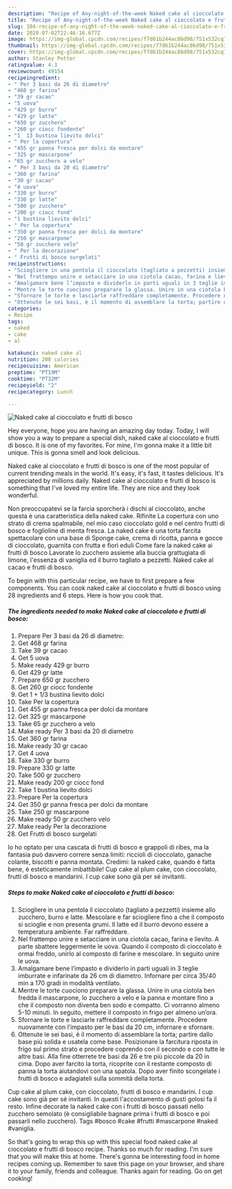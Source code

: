 ```yaml
---
description: "Recipe of Any-night-of-the-week Naked cake al cioccolato e frutti di bosco"
title: "Recipe of Any-night-of-the-week Naked cake al cioccolato e frutti di bosco"
slug: 384-recipe-of-any-night-of-the-week-naked-cake-al-cioccolato-e-frutti-di-bosco
date: 2020-07-02T22:46:16.677Z
image: https://img-global.cpcdn.com/recipes/f7d61b244ac86d98/751x532cq70/naked-cake-al-cioccolato-e-frutti-di-bosco-recipe-main-photo.jpg
thumbnail: https://img-global.cpcdn.com/recipes/f7d61b244ac86d98/751x532cq70/naked-cake-al-cioccolato-e-frutti-di-bosco-recipe-main-photo.jpg
cover: https://img-global.cpcdn.com/recipes/f7d61b244ac86d98/751x532cq70/naked-cake-al-cioccolato-e-frutti-di-bosco-recipe-main-photo.jpg
author: Stanley Potter
ratingvalue: 4.3
reviewcount: 49154
recipeingredient:
- " Per 3 basi da 26 di diametro"
- "468 gr farina"
- "39 gr cacao"
- "5 uova"
- "429 gr burro"
- "429 gr latte"
- "650 gr zucchero"
- "260 gr ciocc fondente"
- "1  13 bustina lievito dolci"
- " Per la copertura"
- "455 gr panna fresca per dolci da montare"
- "325 gr mascarpone"
- "65 gr zucchero a velo"
- " Per 3 basi da 20 di diametro"
- "360 gr farina"
- "30 gr cacao"
- "4 uova"
- "330 gr burro"
- "330 gr latte"
- "500 gr zucchero"
- "200 gr ciocc fond"
- "1 bustina lievito dolci"
- " Per la copertura"
- "350 gr panna fresca per dolci da montare"
- "250 gr mascarpone"
- "50 gr zucchero velo"
- " Per la decorazione"
- " Frutti di bosco surgelati"
recipeinstructions:
- "Sciogliere in una pentola il cioccolato (tagliato a pezzetti) insieme allo zucchero, burro e latte. Mescolare e far sciogliere fino a che il composto si scioglie e non presenta grumi. Il latte ed il burro devono essere a temperatura ambiente. Far raffreddare."
- "Nel frattempo unire e setacciare in una ciotola cacao, farina e lievito. A parte sbattere leggermente le uova. Quando il composto di cioccolato è ormai freddo, unirlo al composto di farine e mescolare. In seguito unire le uova."
- "Amalgamare bene l’impasto e dividerlo in parti uguali in 3 teglie imburrate e infarinate da 26 cm di diametro. Infornare per circa 35/40 min a 170 gradi in modalità ventilato."
- "Mentre le torte cuociono preparare la glassa. Unire in una ciotola ben fredda il mascarpone, lo zucchero a velo e la panna e montare fino a che il composto non diventa ben sodo e compatto. Ci vorranno almeno 5-10 minuti. In seguito, mettere il composto in frigo per almeno un’ora."
- "Sfornare le torte e lasciarle raffreddare completamente. Procedere nuovamente con l’impasto per le basi da 20 cm, infornare e sfornare."
- "Ottenute le sei basi, è il momento di assemblare la torta; partire dallo base più solida e usatela come base. Posizionare la farcitura riposta in frigo sul primo strato e procedere coprendo con il secondo e con tutte le altre basi. Alla fine otterrete tre basi da 26 e tre più piccole da 20 in cima. Dopo aver farcito la torta, ricoprite con il restante composto di panna la torta aiutandovi con una spatola. Dopo aver finito scongelate i frutti di bosco e adagiateli sulla sommità della torta."
categories:
- Recipe
tags:
- naked
- cake
- al

katakunci: naked cake al 
nutrition: 208 calories
recipecuisine: American
preptime: "PT19M"
cooktime: "PT32M"
recipeyield: "2"
recipecategory: Lunch

---
```



![Naked cake al cioccolato e frutti di bosco](https://img-global.cpcdn.com/recipes/f7d61b244ac86d98/751x532cq70/naked-cake-al-cioccolato-e-frutti-di-bosco-recipe-main-photo.jpg)

Hey everyone, hope you are having an amazing day today. Today, I will show you a way to prepare a special dish, naked cake al cioccolato e frutti di bosco. It is one of my favorites. For mine, I'm gonna make it a little bit unique. This is gonna smell and look delicious.

Naked cake al cioccolato e frutti di bosco is one of the most popular of current trending meals in the world. It's easy, it's fast, it tastes delicious. It's appreciated by millions daily. Naked cake al cioccolato e frutti di bosco is something that I've loved my entire life. They are nice and they look wonderful.

Non preoccupatevi se la farcia sporcherà i dischi al cioccolato, anche questa è una caratteristica della naked cake. Rifinite La copertura con uno strato di crema spalmabile, nel mio caso cioccolato gold e nel centro frutti di bosco e foglioline di menta fresca. La naked cake è una torta farcita spettacolare con una base di Sponge cake, crema di ricotta, panna e gocce di cioccolato, guarnita con frutta e fiori eduli Come fare la naked cake ai frutti di bosco Lavorate lo zucchero assieme alla buccia grattugiata di limone, l&#39;essenza di vaniglia ed il burro tagliato a pezzetti. Naked cake al cacao e frutti di bosco.


To begin with this particular recipe, we have to first prepare a few components. You can cook naked cake al cioccolato e frutti di bosco using 28 ingredients and 6 steps. Here is how you cook that.

<!--inarticleads1-->

##### The ingredients needed to make Naked cake al cioccolato e frutti di bosco:

1. Prepare  Per 3 basi da 26 di diametro:
1. Get 468 gr farina
1. Take 39 gr cacao
1. Get 5 uova
1. Make ready 429 gr burro
1. Get 429 gr latte
1. Prepare 650 gr zucchero
1. Get 260 gr ciocc fondente
1. Get 1 + 1/3 bustina lievito dolci
1. Take  Per la copertura
1. Get 455 gr panna fresca per dolci da montare
1. Get 325 gr mascarpone
1. Take 65 gr zucchero a velo
1. Make ready  Per 3 basi da 20 di diametro
1. Get 360 gr farina
1. Make ready 30 gr cacao
1. Get 4 uova
1. Take 330 gr burro
1. Prepare 330 gr latte
1. Take 500 gr zucchero
1. Make ready 200 gr ciocc fond
1. Take 1 bustina lievito dolci
1. Prepare  Per la copertura
1. Get 350 gr panna fresca per dolci da montare
1. Take 250 gr mascarpone
1. Make ready 50 gr zucchero velo
1. Make ready  Per la decorazione
1. Get  Frutti di bosco surgelati


Io ho optato per una cascata di frutti di bosco e grappoli di ribes, ma la fantasia può davvero correre senza limiti: riccioli di cioccolato, ganache colante, biscotti e panna montata. Credimi: la naked cake, quando è fatta bene, è esteticamente imbattibile! Cup cake al plum cake, con cioccolato, frutti di bosco e mandarini. I cup cake sono già per sé invitanti. 

<!--inarticleads2-->

##### Steps to make Naked cake al cioccolato e frutti di bosco:

1. Sciogliere in una pentola il cioccolato (tagliato a pezzetti) insieme allo zucchero, burro e latte. Mescolare e far sciogliere fino a che il composto si scioglie e non presenta grumi. Il latte ed il burro devono essere a temperatura ambiente. Far raffreddare.
1. Nel frattempo unire e setacciare in una ciotola cacao, farina e lievito. A parte sbattere leggermente le uova. Quando il composto di cioccolato è ormai freddo, unirlo al composto di farine e mescolare. In seguito unire le uova.
1. Amalgamare bene l’impasto e dividerlo in parti uguali in 3 teglie imburrate e infarinate da 26 cm di diametro. Infornare per circa 35/40 min a 170 gradi in modalità ventilato.
1. Mentre le torte cuociono preparare la glassa. Unire in una ciotola ben fredda il mascarpone, lo zucchero a velo e la panna e montare fino a che il composto non diventa ben sodo e compatto. Ci vorranno almeno 5-10 minuti. In seguito, mettere il composto in frigo per almeno un’ora.
1. Sfornare le torte e lasciarle raffreddare completamente. Procedere nuovamente con l’impasto per le basi da 20 cm, infornare e sfornare.
1. Ottenute le sei basi, è il momento di assemblare la torta; partire dallo base più solida e usatela come base. Posizionare la farcitura riposta in frigo sul primo strato e procedere coprendo con il secondo e con tutte le altre basi. Alla fine otterrete tre basi da 26 e tre più piccole da 20 in cima. Dopo aver farcito la torta, ricoprite con il restante composto di panna la torta aiutandovi con una spatola. Dopo aver finito scongelate i frutti di bosco e adagiateli sulla sommità della torta.


Cup cake al plum cake, con cioccolato, frutti di bosco e mandarini. I cup cake sono già per sé invitanti. In questi l&#39;accostamento di gusti golosi fa il resto. Infine decorate la naked cake con i frutti di bosco passati nello zucchero semolato (è consigliabile bagnare prima i frutti di bosco e poi passarli nello zucchero). Tags #bosco #cake #frutti #mascarpone #naked #vaniglia. 

So that's going to wrap this up with this special food naked cake al cioccolato e frutti di bosco recipe. Thanks so much for reading. I'm sure that you will make this at home. There's gonna be interesting food in home recipes coming up. Remember to save this page on your browser, and share it to your family, friends and colleague. Thanks again for reading. Go on get cooking!
